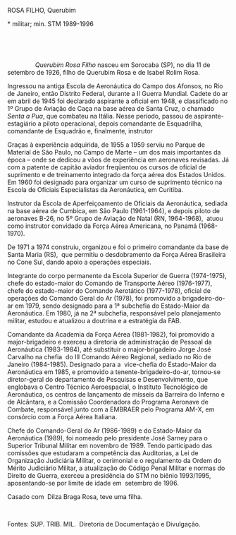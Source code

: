 ROSA FILHO, Querubim

\* militar; min. STM 1989-1996

 

 

                *Querubim Rosa Filho* nasceu em Sorocaba (SP), no dia 11
de setembro de 1926, filho de Querubim Rosa e de Isabel Rolim Rosa.

Ingressou na antiga Escola de Aeronáutica do Campo dos Afonsos, no Rio
de Janeiro, então Distrito Federal, durante a II Guerra Mundial. Cadete
do ar em abril de 1945 foi declarado aspirante a oficial em 1948, e
classificado no 1º Grupo de Aviação de Caça na base aérea de Santa Cruz,
o chamado *Senta a Pua*, que combateu na Itália. Nesse período, passou
de aspirante-estagiário a piloto operacional, depois comandante de
Esquadrilha, comandante de Esquadrão e, finalmente, instrutor

Graças à experiência adquirida, de 1955 a 1959 serviu no Parque de
Material de São Paulo, no Campo de Marte – um dos mais importantes da
época – onde se dedicou a vôos de experiência em aeronaves revisadas. Já
com a patente de capitão aviador freqüentou os cursos de oficial de
suprimento e de treinamento integrado da força aérea dos Estados Unidos.
Em 1960 foi designado para organizar um curso de suprimento técnico na
Escola de Oficiais Especialistas da Aeronáutica, em Curitiba.

Instrutor da Escola de Aperfeiçoamento de Oficiais da Aeronáutica,
sediada na base aérea de Cumbica, em São Paulo (1961-1964), e depois
piloto de aeronaves B-26, no 5º Grupo de Aviação de Natal (RN,
1964-1968),  atuou como instrutor convidado da Força Aérea Americana, no
Panamá (1968-1970). 

De 1971 a 1974 construiu, organizou e foi o primeiro comandante da base
de Santa Maria (RS),  que permitiu o desdobramento da Força Aérea
Brasileira no Cone Sul, dando apoio a operações especiais.

Integrante do corpo permanente da Escola Superior de Guerra (1974-1975),
chefe do estado-maior do Comando de Transporte Aéreo (1976-1977), chefe
do estado-maior do Comando Aerotático (1977-1978), oficial de operações
do Comando Geral do Ar (1978), foi promovido a brigadeiro-do-ar em 1979,
sendo designado para a 1ª subchefia do Estado-Maior da Aeronáutica. Em
1980, já na 2ª subchefia, responsável pelo planejamento militar, estudou
e atualizou a doutrina e a estratégia da FAB.

Comandante da Academia da Força Aérea (1981-1982), foi promovido a
major-brigadeiro e exerceu a diretoria de administração de Pessoal da
Aeronáutica (1983-1984), até substituir o major-brigadeiro Jorge José
Carvalho na chefia  do III Comando Aéreo Regional, sediado no Rio de
Janeiro (1984-1985). Designado para a  vice-chefia do Estado-Maior da
Aeronáutica em 1985, e promovido a tenente-brigadeiro-do-ar, tornou-se
diretor-geral do departamento de Pesquisas e Desenvolvimento, que
englobava o Centro Técnico Aeroespacial, o Instituto Tecnológico de
Aeronáutica, os centros de lançamento de mísseis da Barreira do Inferno
e de Alcântara, e a Comissão Coordenadora do Programa Aeronave de
Combate, responsável junto com a EMBRAER pelo Programa AM-X, em
consórcio com a Força Aérea Italiana.

Chefe do Comando-Geral do Ar (1986-1989) e do Estado-Maior da
Aeronáutica (1989), foi nomeado pelo presidente José Sarney para o
Superior Tribunal Militar em novembro de 1989. Tendo participado das
comissões que estudaram a competência das Auditorias, a Lei de
Organização Judiciária Militar, o cerimonial e o regulamento da Ordem do
Mérito Judiciário Militar, a atualização do Código Penal Militar e
normas do Direito de Guerra, exerceu a presidência do STM no biênio
1993/1995, aposentando-se por limite de idade em  setembro de 1996.

Casado com  Dilza Braga Rosa, teve uma filha.

 

Fontes: SUP. TRIB. MIL.  Diretoria de Documentação e Divulgação.
